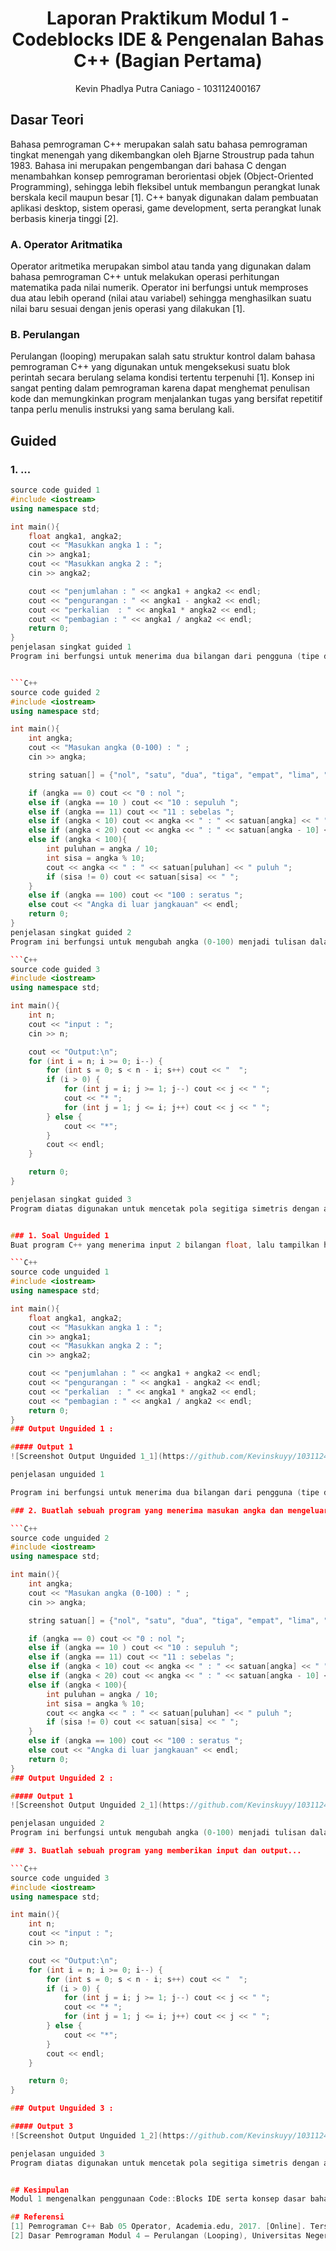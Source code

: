 # <h1 align="center">Laporan Praktikum Modul 1 - Codeblocks IDE & Pengenalan Bahas C++ (Bagian Pertama)</h1>
<p align="center">Kevin Phadlya Putra Caniago - 103112400167</p>

## Dasar Teori
Bahasa pemrograman C++ merupakan salah satu bahasa pemrograman tingkat menengah yang dikembangkan oleh Bjarne Stroustrup pada tahun 1983. Bahasa ini merupakan pengembangan dari bahasa C dengan menambahkan konsep pemrograman berorientasi objek (Object-Oriented Programming), sehingga lebih fleksibel untuk membangun perangkat lunak berskala kecil maupun besar [1]. C++ banyak digunakan dalam pembuatan aplikasi desktop, sistem operasi, game development, serta perangkat lunak berbasis kinerja tinggi [2].

### A. Operator Aritmatika <br/>
Operator aritmetika merupakan simbol atau tanda yang digunakan dalam bahasa pemrograman C++ untuk melakukan operasi perhitungan matematika pada nilai numerik. Operator ini berfungsi untuk memproses dua atau lebih operand (nilai atau variabel) sehingga menghasilkan suatu nilai baru sesuai dengan jenis operasi yang dilakukan [1].

### B. Perulangan <br/>
Perulangan (looping) merupakan salah satu struktur kontrol dalam bahasa pemrograman C++ yang digunakan untuk mengeksekusi suatu blok perintah secara berulang selama kondisi tertentu terpenuhi [1]. Konsep ini sangat penting dalam pemrograman karena dapat menghemat penulisan kode dan memungkinkan program menjalankan tugas yang bersifat repetitif tanpa perlu menulis instruksi yang sama berulang kali.

## Guided 

### 1. ...

```C++
source code guided 1
#include <iostream>
using namespace std;

int main(){
    float angka1, angka2;
    cout << "Masukkan angka 1 : ";
    cin >> angka1;
    cout << "Masukkan angka 2 : ";
    cin >> angka2;

    cout << "penjumlahan : " << angka1 + angka2 << endl;
    cout << "pengurangan : " << angka1 - angka2 << endl;
    cout << "perkalian  : " << angka1 * angka2 << endl;
    cout << "pembagian : " << angka1 / angka2 << endl;
    return 0;
}
penjelasan singkat guided 1
Program ini berfungsi untuk menerima dua bilangan dari pengguna (tipe data float), lalu menampilkan hasil operasi aritmetika dasar:


```C++
source code guided 2
#include <iostream>
using namespace std;

int main(){
    int angka;
    cout << "Masukan angka (0-100) : " ; 
    cin >> angka;

    string satuan[] = {"nol", "satu", "dua", "tiga", "empat", "lima", "enam", "tujuh", "delapan", "sembilan"};

    if (angka == 0) cout << "0 : nol ";
    else if (angka == 10 ) cout << "10 : sepuluh ";
    else if (angka == 11) cout << "11 : sebelas ";
    else if (angka < 10) cout << angka << " : " << satuan[angka] << " ";
    else if (angka < 20) cout << angka << " : " << satuan[angka - 10] << " belas ";
    else if (angka < 100){
        int puluhan = angka / 10;
        int sisa = angka % 10;
        cout << angka << " : " << satuan[puluhan] << " puluh ";
        if (sisa != 0) cout << satuan[sisa] << " ";
    }
    else if (angka == 100) cout << "100 : seratus ";
    else cout << "Angka di luar jangkauan" << endl;
    return 0;
}
penjelasan singkat guided 2
Program ini berfungsi untuk mengubah angka (0-100) menjadi tulisan dalam Bahasa Indonesia

```C++
source code guided 3
#include <iostream>
using namespace std;

int main(){
    int n;
    cout << "input : ";
    cin >> n;

    cout << "Output:\n";
    for (int i = n; i >= 0; i--) {
        for (int s = 0; s < n - i; s++) cout << "  ";
        if (i > 0) {
            for (int j = i; j >= 1; j--) cout << j << " ";
            cout << "* ";
            for (int j = 1; j <= i; j++) cout << j << " ";
        } else {
            cout << "*";
        }
        cout << endl;
    }

    return 0;
}

penjelasan singkat guided 3
Program diatas digunakan untuk mencetak pola segitiga simetris dengan angka dan tanda bintang (*) ditengah


### 1. Soal Unguided 1
Buat program C++ yang menerima input 2 bilangan float, lalu tampilkan hasil penjumlahan, pengurangan, perkalian, dan pembagian dari kedua bilangan tersebut.

```C++
source code unguided 1
#include <iostream>
using namespace std;

int main(){
    float angka1, angka2;
    cout << "Masukkan angka 1 : ";
    cin >> angka1;
    cout << "Masukkan angka 2 : ";
    cin >> angka2;

    cout << "penjumlahan : " << angka1 + angka2 << endl;
    cout << "pengurangan : " << angka1 - angka2 << endl;
    cout << "perkalian  : " << angka1 * angka2 << endl;
    cout << "pembagian : " << angka1 / angka2 << endl;
    return 0;
}
### Output Unguided 1 :

##### Output 1
![Screenshot Output Unguided 1_1](https://github.com/Kevinskuyy/103112400167_Kevin-Phadlya_Putra_Caniago/blob/4d7b258b8084c13a94d77b1d4cfd50461e312e80/Pertemuan1_modul1/Output-Unguided1-modul1.png) 

penjelasan unguided 1 

Program ini berfungsi untuk menerima dua bilangan dari pengguna (tipe data float), lalu menampilkan hasil operasi aritmetika dasar

### 2. Buatlah sebuah program yang menerima masukan angka dan mengeluarkan output nilai angka tersebut dalam bentuk tulisan. Angka yang akan di- input-kan user adalah bilangan bulat positif mulai dari 0 s.d 100

```C++
source code unguided 2 
#include <iostream>
using namespace std;

int main(){
    int angka;
    cout << "Masukan angka (0-100) : " ; 
    cin >> angka;

    string satuan[] = {"nol", "satu", "dua", "tiga", "empat", "lima", "enam", "tujuh", "delapan", "sembilan"};

    if (angka == 0) cout << "0 : nol ";
    else if (angka == 10 ) cout << "10 : sepuluh ";
    else if (angka == 11) cout << "11 : sebelas ";
    else if (angka < 10) cout << angka << " : " << satuan[angka] << " ";
    else if (angka < 20) cout << angka << " : " << satuan[angka - 10] << " belas ";
    else if (angka < 100){
        int puluhan = angka / 10;
        int sisa = angka % 10;
        cout << angka << " : " << satuan[puluhan] << " puluh ";
        if (sisa != 0) cout << satuan[sisa] << " ";
    }
    else if (angka == 100) cout << "100 : seratus ";
    else cout << "Angka di luar jangkauan" << endl;
    return 0;
}
### Output Unguided 2 :

##### Output 1
![Screenshot Output Unguided 2_1](https://github.com/Kevinskuyy/103112400167_Kevin-Phadlya_Putra_Caniago/blob/4d7b258b8084c13a94d77b1d4cfd50461e312e80/Pertemuan1_modul1/Output-Unguided2-Modul1.png)

penjelasan unguided 2
Program ini berfungsi untuk mengubah angka (0-100) menjadi tulisan dalam Bahasa Indonesia

### 3. Buatlah sebuah program yang memberikan input dan output...

```C++
source code unguided 3
#include <iostream>
using namespace std;

int main(){
    int n;
    cout << "input : ";
    cin >> n;

    cout << "Output:\n";
    for (int i = n; i >= 0; i--) {
        for (int s = 0; s < n - i; s++) cout << "  ";
        if (i > 0) {
            for (int j = i; j >= 1; j--) cout << j << " ";
            cout << "* ";
            for (int j = 1; j <= i; j++) cout << j << " ";
        } else {
            cout << "*";
        }
        cout << endl;
    }

    return 0;
}

### Output Unguided 3 :

##### Output 3
![Screenshot Output Unguided 1_2](https://github.com/Kevinskuyy/103112400167_Kevin-Phadlya_Putra_Caniago/blob/4d7b258b8084c13a94d77b1d4cfd50461e312e80/Pertemuan1_modul1/Output-Unguided3-modul1.png)

penjelasan unguided 3
Program diatas digunakan untuk mencetak pola segitiga simetris dengan angka dan tanda bintang (*) ditengah


## Kesimpulan
Modul 1 mengenalkan penggunaan Code::Blocks IDE serta konsep dasar bahasa C++, mencakup tipe data, operator aritmetika, mekanisme input-output, percabangan, dan perulangan. Melalui latihan guided dan unguided, mahasiswa dapat menerapkan teori tersebut ke dalam program nyata, seperti pembuatan kalkulator sederhana, konversi angka menjadi teks, dan pembuatan pola angka. Pemahaman materi ini menjadi dasar penting untuk mempelajari konsep pemrograman C++ yang lebih lanjut pada modul-modul berikutnya.

## Referensi
[1] Pemrograman C++ Bab 05 Operator, Academia.edu, 2017. [Online]. Tersedia di: https://www.academia.edu/35361996/Pemograman_C_Bab_05_Operator_pdf, 
[2] Dasar Pemrograman Modul 4 – Perulangan (Looping), Universitas Negeri Malang (UM), 2016. [Online]. Tersedia di: https://elektro.um.ac.id/wp-content/uploads/2016/04/Dasar-Pemrograman-Modul-4-Perulangan.pdf
